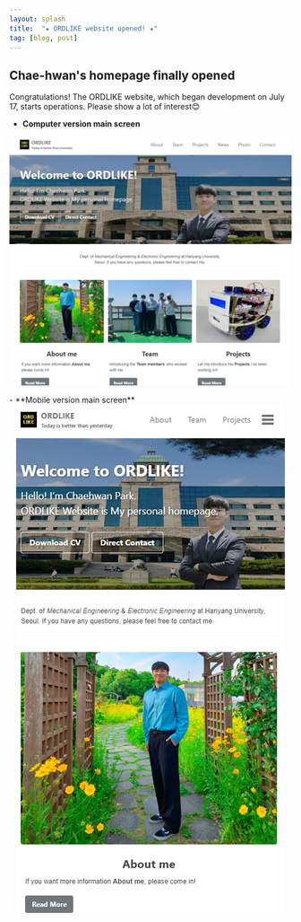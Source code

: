```yaml
---
layout: splash
title:  "★ ORDLIKE website opened! ★"
tag: [blog, post]
---
```

## Chae-hwan's homepage finally opened

Congratulations! The ORDLIKE website, which began development on July 17, starts operations. Please show a lot of interest😊

- **Computer version main screen**
  <html>
<head>
  <style>
    .center-image {
      display: flex;
      justify-content: center;
    }
  </style>
</head>

  <div class="center-image">
    <img src="../images/2023-07-17-first/2023-07-17(2).jpg" alt="Image" />
  </div>
<br>
- **Mobile version main screen**
  <div class="center-image">
    <img src="../images/2023-07-17-first/2023-07-17(1).jpg" alt="Image" />
  </div>